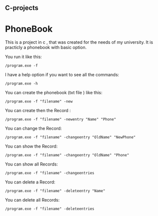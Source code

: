 ## C-projects


# PhoneBook
This is a project in c , that was created for the needs of my university.
It is practicly a phonebook with basic option.

You run it like this:
```
/program.exe -f
```
I have a help option if you want to see all the commands:
```
/program.exe -h
```

You can create the phonebook (txt file ) like this: 
```
/program.exe -f "filename" -new
```

You can create then the Record :
```
/program.exe -f "filename" -newentry "Name" "Phone"
```

You can change the Record:
```
/program.exe -f "filename" -changeentry "OldName" "NewPhone"
```

You can show the Record:
```
/program.exe -f "filename" -changeentry "OldName" "Phone"
```

You can  show all  Records:
```
/program.exe -f "filename" -changeentries
```

You can delete a Record:
```
/program.exe -f "filename" -deleteentry "Name"
```

You can delete all Records:
```
/program.exe -f "filename" -deleteentries
```
